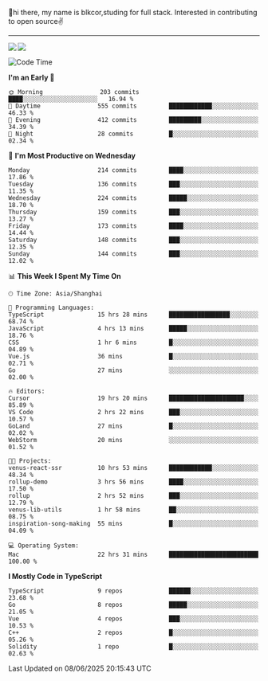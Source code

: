 👋hi there, my name is blkcor,studing for full stack.
Interested in contributing to open source✌️

<hr/>

![](https://github-readme-stats.vercel.app/api?username=blkcor)
<a href="https://github.com/blkcor/github-readme-stats">
    <img align="left" src="https://github-readme-stats.vercel.app/api/top-langs/?username=blkcor&hide=jupyter%20notebook,shaderlab,tex,c%23&langs_count=9" />
</a>


<!--START_SECTION:waka-->
![Code Time](http://img.shields.io/badge/Code%20Time-2%2C091%20hrs%2020%20mins-blue)

**I'm an Early 🐤** 

```text
🌞 Morning                203 commits         ████░░░░░░░░░░░░░░░░░░░░░   16.94 % 
🌆 Daytime                555 commits         ████████████░░░░░░░░░░░░░   46.33 % 
🌃 Evening                412 commits         █████████░░░░░░░░░░░░░░░░   34.39 % 
🌙 Night                  28 commits          █░░░░░░░░░░░░░░░░░░░░░░░░   02.34 % 
```
📅 **I'm Most Productive on Wednesday** 

```text
Monday                   214 commits         ████░░░░░░░░░░░░░░░░░░░░░   17.86 % 
Tuesday                  136 commits         ███░░░░░░░░░░░░░░░░░░░░░░   11.35 % 
Wednesday                224 commits         █████░░░░░░░░░░░░░░░░░░░░   18.70 % 
Thursday                 159 commits         ███░░░░░░░░░░░░░░░░░░░░░░   13.27 % 
Friday                   173 commits         ████░░░░░░░░░░░░░░░░░░░░░   14.44 % 
Saturday                 148 commits         ███░░░░░░░░░░░░░░░░░░░░░░   12.35 % 
Sunday                   144 commits         ███░░░░░░░░░░░░░░░░░░░░░░   12.02 % 
```


📊 **This Week I Spent My Time On** 

```text
🕑︎ Time Zone: Asia/Shanghai

💬 Programming Languages: 
TypeScript               15 hrs 28 mins      █████████████████░░░░░░░░   68.74 % 
JavaScript               4 hrs 13 mins       █████░░░░░░░░░░░░░░░░░░░░   18.76 % 
CSS                      1 hr 6 mins         █░░░░░░░░░░░░░░░░░░░░░░░░   04.89 % 
Vue.js                   36 mins             █░░░░░░░░░░░░░░░░░░░░░░░░   02.71 % 
Go                       27 mins             ░░░░░░░░░░░░░░░░░░░░░░░░░   02.00 % 

🔥 Editors: 
Cursor                   19 hrs 20 mins      █████████████████████░░░░   85.89 % 
VS Code                  2 hrs 22 mins       ███░░░░░░░░░░░░░░░░░░░░░░   10.57 % 
GoLand                   27 mins             █░░░░░░░░░░░░░░░░░░░░░░░░   02.02 % 
WebStorm                 20 mins             ░░░░░░░░░░░░░░░░░░░░░░░░░   01.52 % 

🐱‍💻 Projects: 
venus-react-ssr          10 hrs 53 mins      ████████████░░░░░░░░░░░░░   48.34 % 
rollup-demo              3 hrs 56 mins       ████░░░░░░░░░░░░░░░░░░░░░   17.50 % 
rollup                   2 hrs 52 mins       ███░░░░░░░░░░░░░░░░░░░░░░   12.79 % 
venus-lib-utils          1 hr 58 mins        ██░░░░░░░░░░░░░░░░░░░░░░░   08.75 % 
inspiration-song-making  55 mins             █░░░░░░░░░░░░░░░░░░░░░░░░   04.09 % 

💻 Operating System: 
Mac                      22 hrs 31 mins      █████████████████████████   100.00 % 
```

**I Mostly Code in TypeScript** 

```text
TypeScript               9 repos             ██████░░░░░░░░░░░░░░░░░░░   23.68 % 
Go                       8 repos             █████░░░░░░░░░░░░░░░░░░░░   21.05 % 
Vue                      4 repos             ███░░░░░░░░░░░░░░░░░░░░░░   10.53 % 
C++                      2 repos             █░░░░░░░░░░░░░░░░░░░░░░░░   05.26 % 
Solidity                 1 repo              █░░░░░░░░░░░░░░░░░░░░░░░░   02.63 % 
```




 Last Updated on 08/06/2025 20:15:43 UTC
<!--END_SECTION:waka-->


